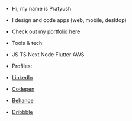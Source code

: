 - Hi, my name is Pratyush
- I design and code apps (web, mobile, desktop)
- Check out [my portfolio here](https://pratyushbehera23.github.io/links/)

- Tools & tech:
- JS TS Next Node Flutter AWS

- Profiles:
- [LinkedIn](https://www.linkedin.com/in/pratyushbehera23/)
- [Codepen](https://codepen.io/pratyush_/)
- [Behance](https://www.behance.net/pratyush_/)
- [Dribbble](https://dribbble.com/pratyush_/)

<!---
pratyushbehera23/pratyushbehera23 is a ✨ special ✨ repository because its `README.md` (this file) appears on your GitHub profile.
You can click the Preview link to take a look at your changes.
--->
